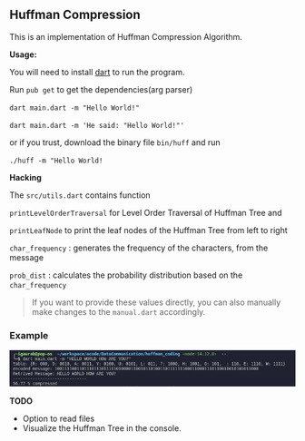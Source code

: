 ## Huffman Compression

This is an implementation of Huffman Compression Algorithm. 

**Usage:**

You will need to install [dart](https://dart.dev/) to run the program. 

Run `pub get` to get the dependencies(arg parser)

`dart main.dart -m "Hello World!"`

`dart main.dart -m 'He said: "Hello World!"'`

or if you trust, download the binary file `bin/huff` and run

`./huff -m "Hello World!`


**Hacking**

The `src/utils.dart` contains function

`printLevelOrderTraversal` for Level Order Traversal of Huffman Tree and 

`printLeafNode` to print the leaf nodes of the Huffman Tree from left to right

`char_frequency` : generates the frequency of the characters, from the message

`prob_dist` : calculates the probability distribution based on the `char_frequency`

> If you want to provide these values directly, you can also manually make changes to the `manual.dart` accordingly.


### Example

![example](image/example.png)


**TODO**

- Option to read files
- Visualize the Huffman Tree in the console.
